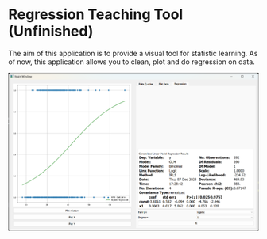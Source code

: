# Regression Teaching Tool (Unfinished)

The aim of this application is to provide a visual tool for statistic learning. As of now, this application allows you to clean, plot and do regression on data. 

![example1](examples/example1.png)

